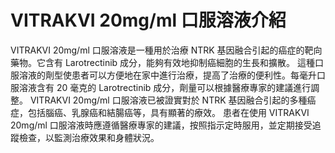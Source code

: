 # VITRAKVI 20mg/ml 口服溶液介紹
VITRAKVI 20mg/ml 口服溶液是一種用於治療 NTRK 基因融合引起的癌症的靶向藥物。它含有 Larotrectinib 成分，能夠有效地抑制癌細胞的生長和擴散。
這種口服溶液的劑型使患者可以方便地在家中進行治療，提高了治療的便利性。每毫升口服溶液含有 20 毫克的 Larotrectinib 成分，劑量可以根據醫療專家的建議進行調整。
VITRAKVI 20mg/ml 口服溶液已被證實對於 NTRK 基因融合引起的多種癌症，包括腦癌、乳腺癌和結腸癌等，具有顯著的療效。
患者在使用 VITRAKVI 20mg/ml 口服溶液時應遵循醫療專家的建議，按照指示定時服用，並定期接受追蹤檢查，以監測治療效果和身體狀況。
